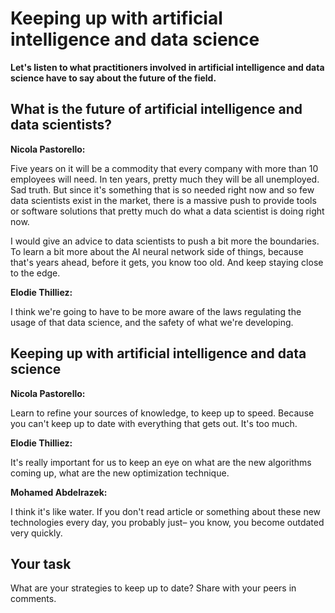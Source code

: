 # Keeping up with artificial intelligence and data science

**Let's listen to what practitioners involved in artificial intelligence and data science have to say about the future of the field.**

## What is the future of artificial intelligence and data scientists?

**Nicola Pastorello:**

Five years on it will be a commodity that every company with more than 10 employees will need. In ten years, pretty much they will be all unemployed. Sad truth. But since it's something that is so needed right now and so few data scientists exist in the market, there is a massive push to provide tools or software solutions that pretty much do what a data scientist is doing right now.

I would give an advice to data scientists to push a bit more the boundaries. To learn a bit more about the AI neural network side of things, because that's years ahead, before it gets, you know too old. And keep staying close to the edge.

**Elodie Thilliez:**

I think we're going to have to be more aware of the laws regulating the usage of that data science, and the safety of what we're developing.

## Keeping up with artificial intelligence and data science

**Nicola Pastorello:**

Learn to refine your sources of knowledge, to keep up to speed. Because you can't keep up to date with everything that gets out. It's too much.

**Elodie Thilliez:**

It's really important for us to keep an eye on what are the new algorithms coming up, what are the new optimization technique.

**Mohamed Abdelrazek:**

I think it's like water. If you don't read article or something about these new technologies every day, you probably just– you know, you become outdated very quickly.

## Your task
What are your strategies to keep up to date? Share with your peers in comments.